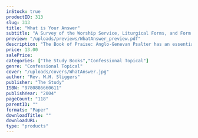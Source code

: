 ```yaml
---
inStock: true
productID: 313
slug: 313
title: "What is Your Answer"
subtitle: "A Survey of the Worship Service, Liturgical Forms, and Form Prayers"
preview: "/uploads/previews/WhatAnswer_preview.pdf"
description: "The Book of Praise: Anglo-Genevan Psalter has an essential function in the worship service of the American/Canadian Reformed church. In his book, Rev. Sliggers examines the content of the Book of Praise, that is, orders of worship, liturgical forms, prayers and church order. This publication is intended as study material for Bible study groups. 11 Outlines, each includes tips for the essay, and questions for discussion."
price: 13.00
salePrice: 
categories: ["The Study Books","Confessional Topical"]
genre: "Confessional Topical"
cover: "/uploads/covers/WhatAnswer.jpg"
author: "Rev. M.H. Sliggers"
publisher: "The Study"
ISBN: "9780886660611"
publishYear: "2004"
pageCount: "118"
parentID: ""
formats: "Paper"
downloadTitle: ""
downloadURL: 
type: "products"
---
```

